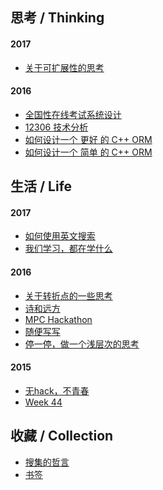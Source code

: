 ﻿<archiveSec>

## 思考 / Thinking

#### 2017

- [关于可扩展性的思考](2017/Thinking-Scalability)

#### 2016

- [全国性在线考试系统设计](2016/Exam-System-Design)
- [12306 技术分析](2016/12306-Architecture)
- [如何设计一个 更好 的 C++ ORM](2016/How-to-Design-a-Better-Cpp-ORM)
- [如何设计一个 简单 的 C++ ORM](2016/How-to-Design-a-Naive-Cpp-ORM)

## 生活 / Life

#### 2017

- [如何使用英文搜索](2017/How-to-Search-English)
- [我们学习，都在学什么](2017/Thinking-College)

#### 2016

- [关于转折点的一些思考](2016/Turning-Point)
- [诗和远方](2016/Utopia-World)
- [MPC Hackathon](2016/MPC-Hackathon)
- [随便写写](2016/Life-Misc)
- [停一停，做一个浅层次的思考](2016/Thinking)

#### 2015

- [无hack，不青春](2015/MS-Campus-Hackathon)
- [Week 44](2015/Week-44)

## 收藏 / Collection

- [搜集的哲言](misc/Quotes)
- [书签](misc/Bookmarks)

</archiveSec>